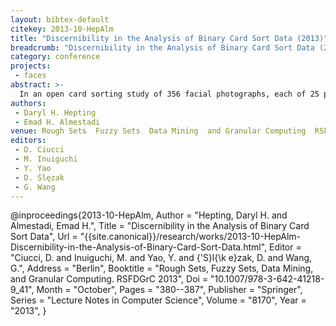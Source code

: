```yaml
---
layout: bibtex-default
citekey: 2013-10-HepAlm
title: "Discernibility in the Analysis of Binary Card Sort Data (2013)"
breadcrumb: "Discernibility in the Analysis of Binary Card Sort Data (2013)"
category: conference
projects:
 - faces
abstract: >-
  In an open card sorting study of 356 facial photographs, each of 25 participants created an unconstrained number of piles. We consider all 63,190 possible pairs of photos: if both photos are in the same pile for a participant, we consider them as rated similar; otherwise we consider them as rated dissimilar. Each pair of photos is an attribute in an information system where the participants are the objects. We consider whether the attribute values permit accurate classification of the objects according to binary decision classes, without loss of generality. We propose a discernibility coefficient to measure the support of an attribute for classification according to a given decision class pair. We hypothesize that decision class pairs with the support of many attributes are more representative of the data than those with the support of few attributes. We present some computational experiments and discuss opportunities for future work.
authors:
 - Daryl H. Hepting
 - Emad H. Almestadi
venue: Rough Sets  Fuzzy Sets  Data Mining  and Granular Computing  RSFDGrC 2013
editors:
 - D. Ciucci
 - M. Inuiguchi
 - Y. Yao
 - D. Ślęzak
 - G. Wang
---
```

@inproceedings{2013-10-HepAlm,
	Author =  "Hepting, Daryl H. and Almestadi, Emad H.",
	Title =  "Discernibility in the Analysis of Binary Card Sort Data",
	Url = \"{{site.canonical}}/research/works/2013-10-HepAlm-Discernibility-in-the-Analysis-of-Binary-Card-Sort-Data.html\",
	Editor =  "Ciucci, D. and Inuiguchi, M. and Yao, Y. and {\'S}l{\k e}zak, D. and Wang, G.",
	Address =  "Berlin",
	Booktitle =  "Rough Sets, Fuzzy Sets, Data Mining, and Granular Computing. RSFDGrC 2013",
	Doi =  "10.1007/978-3-642-41218-9\_41",
	Month =  "October",
	Pages =  "380--387",
	Publisher =  "Springer",
	Series =  "Lecture Notes in Computer Science",
	Volume =  "8170",
	Year =  "2013",
}
